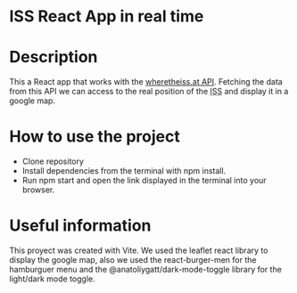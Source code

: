 # ISS React App in real time

# Description
This a React app that works with the [wheretheiss.at API](https://api.wheretheiss.at/v1/satellites/25544). Fetching the data from this API we can access to the real position of the <abbr title="International Space Station">ISS</abbr> and display it in a google map.

# How to use the project

- Clone repository
- Install dependencies from the terminal with npm install.
- Run npm start and open the link displayed in the terminal into your browser.

# Useful information
This proyect was created with Vite. We used the leaflet react library to display the google map, also we used the react-burger-men for the hamburguer menu and the @anatoliygatt/dark-mode-toggle library for the light/dark mode toggle.
